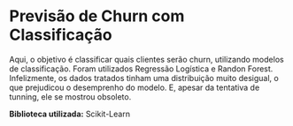 # Previsão de Churn com Classificação

Aqui, o objetivo é classificar quais clientes serão churn, utilizando modelos de classificação. Foram utilizados Regressão Logística e Randon Forest.
Infelizmente, os dados tratados tinham uma distribuição muito desigual, o que prejudicou o desemprenho do modelo. E, apesar da tentativa de tunning, ele se mostrou obsoleto.

**Biblioteca utilizada:** Scikit-Learn
